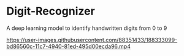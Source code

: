 # Digit-Recognizer
A deep learning model to identify handwritten digits from 0 to 9


https://user-images.githubusercontent.com/88351433/188333099-bd86560c-11c7-4940-81ed-495d00ecda96.mp4

